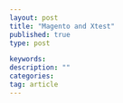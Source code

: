 ```yaml
---
layout: post
title: "Magento and Xtest"
published: true
type: post

keywords:
description: ""
categories:
tag: article
---
```


